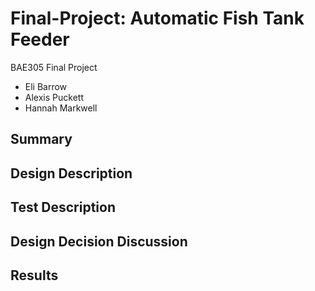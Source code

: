 # Final-Project: Automatic Fish Tank Feeder
BAE305 Final Project
* Eli Barrow
* Alexis Puckett
* Hannah Markwell

## Summary

## Design Description

## Test Description

## Design Decision Discussion

## Results
